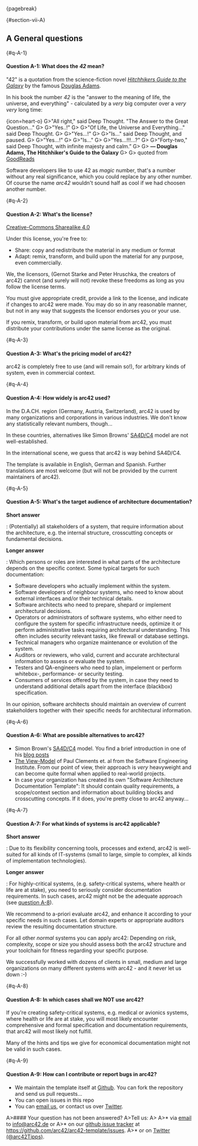 {pagebreak}

{#section-vii-A}
## A General questions

{#q-A-1}
#### Question A-1: What does the _42_ mean?
"42" is a quotation from the science-fiction novel
[_Hitchhikers Guide to the Galaxy_](https://en.wikipedia.org/wiki/Phrases_from_The_Hitchhiker's_Guide_to_the_Galaxy)
by the famous [Douglas Adams](http://www.theguardian.com/books/2011/feb/03/douglas-adams-42-hitchhiker).

In his book the number _42_ is the "answer to the meaning of life, the universe, and everything" - calculated by a _very_ big computer over a _very very_ long time:

{icon=heart-o}
G>"All right," said Deep Thought. "The Answer to the Great Question..."
G>
G>"Yes..!"
G>
G>"Of Life, the Universe and Everything..." said Deep Thought.
G>
G>"Yes...!"
G>
G>"Is..." said Deep Thought, and paused.
G>
G>"Yes...!"
G>
G>"Is..."
G>
G>"Yes...!!!...?"
G>
G>"Forty-two," said Deep Thought, with infinite majesty and calm.”
G>
G> **― Douglas Adams, The Hitchhiker's Guide to the Galaxy**
G>
G> quoted from [GoodReads](http://www.goodreads.com/quotes/tag/42)

Software developers like to use 42 as _magic_ number, that's a number
without any real significance, which you could replace by any other number.
Of course the name _arc42_ wouldn't sound half as cool if we had choosen
another number.

{#q-A-2}
#### Question A-2: What's the license?

[Creative-Commons Sharealike 4.0](https://creativecommons.org/licenses/by-sa/4.0/)

Under this license, you're free to:

* Share: copy and redistribute the material in any medium or format
* Adapt: remix, transform, and build upon the material for any purpose, even commercially.

We, the licensors, (Gernot Starke and Peter Hruschka, the creators of arc42)
cannot (and surely will not) revoke these freedoms as long as you follow the license terms.

You must give appropriate credit, provide a link to the license, and indicate if changes to arc42 were made. You may do so in any reasonable manner, but not in any way that suggests the licensor endorses you or your use.

If you remix, transform, or build upon material from arc42, you must distribute your contributions under the same license as the original.


{#q-A-3}
#### Question A-3: What's the pricing model of arc42?

arc42 is completely free to use (and will remain so!), for
arbitrary kinds of system, even in commercial context.

{#q-A-4}
#### Question A-4: How widely is arc42 used?
In the D.A.CH. region (Germany, Austria, Switzerland), arc42 is used
by many organizations and corporations in various industries. We don't
know any statistically relevant numbers, though...

In these countries, alternatives like Simon Browns'
[SA4D/C4](http://simonbrown.je/#softwarearchitecture) model
are not well-established.

In the international scene, we guess that arc42 is way behind SA4D/C4.

The template is available in English, German and Spanish. Further translations
are most welcome (but will not be provided by the current maintainers of arc42).


{#q-A-5}
#### Question A-5: What's the target audience of architecture documentation?

**Short answer**

: (Potentially) all stakeholders of a system, that require information
about the architecture, e.g. the internal structure, crosscutting concepts
or fundamental decisions.

**Longer answer**

: Which persons or roles are interested in what parts of the architecture
depends on the specific context. Some typical targets for such documentation:

* Software developers who actually implement within the system.
* Software developers of neighbour systems, who need to know about
external interfaces and/or their technical details.
* Software architects who need to prepare, shepard or implement architectural decisions.
* Operators or administrators of software systems, who either need to configure
the system for specific infrastructure needs, optimize it or perform administrative
tasks requiring architectural understanding. This often includes security relevant
tasks, like firewall or database settings.
* Technical managers who organize maintenance or evolution of the system.
* Auditors or reviewers, who valid, current and accurate architectural information
to assess or evaluate the system.
* Testers and QA-engineers who need to plan, impelement or perform
whitebox-, performance- or security testing.
* Consumers of services offered by the system, in case they need to understand
additional details apart from the interface (blackbox) specification.

In our opinion, software architects should maintain an overview of current
stakeholders together with their specific needs for architectural information.

{#q-A-6}
#### Question A-6: What are possible alternatives to arc42?

* Simon Brown's [SA4D/C4](http://simonbrown.je/#softwarearchitecture) model.
You find a brief introduction in one of his [blog posts](https://www.voxxed.com/blog/2014/10/simple-sketches-for-diagramming-your-software-architecture/)
* [The View-Model](https://www.amazon.de/dp/B0046XS3RO/ref=dp-kindle-redirect?_encoding=UTF8&btkr=1)
of Paul Clements et. al from the Software Engineering Institute.
From our point of view, their approach is _very_ heavyweight and can become quite
formal when applied to real-world projects.
* In case your organization has created its own "Software Architecture Documentation Template": It should contain quality requirements, a scope/context section and
information about building blocks and crosscutting concepts. If it does, you're pretty
close to arc42 anyway...

{#q-A-7}
#### Question A-7: For what kinds of systems is arc42 applicable?
**Short answer**

: Due to its flexibility concerning tools, processes and extend, arc42
  is well-suited for all kinds of IT-systems (small to large, simple to complex,
  all kinds of implementation technologies).

**Longer answer**

: For highly-critical systems, (e.g. safety-critical systems, where health
or life are at stake), you need to seriously consider documentation requirements. In such cases, arc42 might not be the adequate approach (see [question A-8](#q-A-8)).

We recommend to a-priori evaluate arc42, and enhance it according to your
specific needs in such cases.
Let domain experts or appropriate auditors review the resulting documentation
structure.

  For all other _normal_ systems you can apply arc42: Depending on risk,
  complexity, scope or size you should assess both the arc42 structure
  and your toolchain for fitness regarding your specific purpose.

  We successfully worked with dozens of clients in small, medium and
  large organizations on many different systems with arc42 - and it never
  let us down :-)

{#q-A-8}
#### Question A-8: In which cases shall we NOT use arc42?

If you're creating safety-critical systems, e.g. medical
or avionics systems, where health or life are at stake,
you will most likely encounter comprehensive
and formal specification and documentation requirements,
that arc42 will most likely not fulfill.

Many of the hints and tips we give for economical documentation
might not be valid in such cases.


{#q-A-9}
#### Question A-9: How can I contribute or report bugs in arc42?

* We maintain the template itself at [Github](https://github.com/arc42). You can fork the repository and send us pull requests...
* You can open issues in this repo
* You can [email us](mailto:info@arc42.de), or contact us over [Twitter](https://twitter.com/arc42Tipps).



A>#### Your question has not been answered?
A>Tell us:
A>
A>* via [email](mailto:info@arc42.de) to info@arc42.de or
A>* on our [github issue tracker](https://github.com/arc42/arc42-template/issues) at https://github.com/arc42/arc42-template/issues.
A>* or on [Twitter (@arc42Tipps)](https://twitter.com/arc42Tipps).
